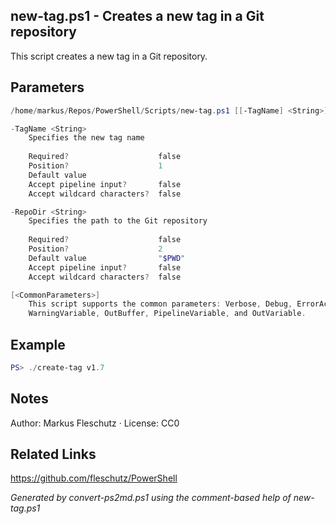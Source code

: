 ## new-tag.ps1 - Creates a new tag in a Git repository

This script creates a new tag in a Git repository.

## Parameters
```powershell
/home/markus/Repos/PowerShell/Scripts/new-tag.ps1 [[-TagName] <String>] [[-RepoDir] <String>] [<CommonParameters>]

-TagName <String>
    Specifies the new tag name
    
    Required?                    false
    Position?                    1
    Default value                
    Accept pipeline input?       false
    Accept wildcard characters?  false

-RepoDir <String>
    Specifies the path to the Git repository
    
    Required?                    false
    Position?                    2
    Default value                "$PWD"
    Accept pipeline input?       false
    Accept wildcard characters?  false

[<CommonParameters>]
    This script supports the common parameters: Verbose, Debug, ErrorAction, ErrorVariable, WarningAction, 
    WarningVariable, OutBuffer, PipelineVariable, and OutVariable.
```

## Example
```powershell
PS> ./create-tag v1.7

```

## Notes
Author: Markus Fleschutz · License: CC0

## Related Links
https://github.com/fleschutz/PowerShell

*Generated by convert-ps2md.ps1 using the comment-based help of new-tag.ps1*
